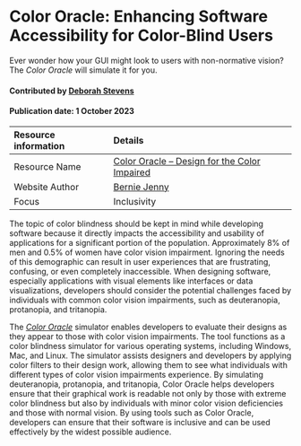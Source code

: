 # Color Oracle: Enhancing Software Accessibility for Color-Blind Users

<!--- deck text start --->
Ever wonder how your GUI might look to users with non-normative vision? The *Color Oracle* will simulate it for you.
<!--- deck text end --->

#### Contributed by [Deborah Stevens](https://github.com/haikudeb)
#### Publication date: 1 October 2023

Resource information | Details
:--- | :--- 
Resource Name  | [Color Oracle – Design for the Color Impaired]( https://colororacle.org/usage.html)
Website Author | [Bernie Jenny](https://berniejenny.info)
Focus          | Inclusivity

The topic of color blindness should be kept in mind while developing software because it directly impacts the accessibility and usability of applications for a significant portion of the population.
Approximately 8% of men and 0.5% of women have color vision impairment.
Ignoring the needs of this demographic can result in user experiences that are frustrating, confusing, or even completely inaccessible.
When designing software, especially applications with visual elements like interfaces or data visualizations, developers should consider the potential challenges faced by individuals with common color vision impairments, such as deuteranopia, protanopia, and tritanopia.

The *[Color Oracle](https://colororacle.org/index.html)* simulator enables developers to evaluate their designs as they appear to those with color vision impairments.
The tool functions as a color blindness simulator for various operating systems, including Windows, Mac, and Linux.
The simulator assists designers and developers by applying color filters to their design work, allowing them to see what individuals with different types of color vision impairments experience.
By simulating deuteranopia, protanopia, and tritanopia, Color Oracle helps developers ensure that their graphical work is readable not only by those with extreme color blindness but also by individuals with minor color vision deficiencies and those with normal vision.
By using tools such as Color Oracle, developers can ensure that their software is inclusive and can be used effectively by the widest possible audience.

<!---
Publish: yes
Topics: Inclusivity, Development Tools, 
RSS update: 2023-10-01
--->
